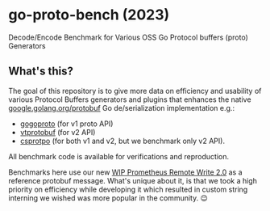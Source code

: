 # go-proto-bench (2023)

Decode/Encode Benchmark for Various OSS Go Protocol buffers (proto) Generators

## What's this?

The goal of this repository is to give more data on efficiency and usability of various Protocol Buffers generators and plugins that enhances the native [google.golang.org/protobuf](https://pkg.go.dev/google.golang.org/protobuf) Go de/serialization implementation e.g.:

* [gogoproto](https://github.com/gogo/protobuf) (for v1 proto API)
* [vtprotobuf](https://github.com/planetscale/vtprotobuf) (for v2 API)
* [csprotpo](https://github.com/CrowdStrike/csproto) (for both v1 and v2, but we benchmark only v2 API).

All benchmark code is available for verifications and reproduction.

Benchmarks here use our new [WIP Prometheus Remote Write 2.0](https://github.com/prometheus/prometheus/issues/13105) as a reference protobuf message. What's unique about it, is that we took a high priority on efficiency while developing it which resulted in custom string interning we wished was more popular in the community. 😉


